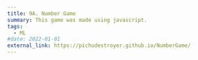 ```yaml
---
title: 9A. Number Game
summary: This game was made using javascript.
tags:
  - ML
#date: 2022-01-01
external_link: https://pichudestroyer.github.io/NumberGame/
---
```

